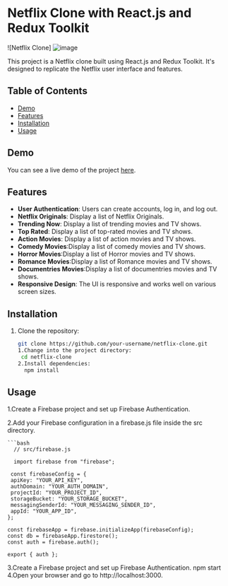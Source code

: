# Netflix Clone with React.js and Redux Toolkit
![Netflix Clone] ![image](https://github.com/Achalj14/Netflix-Clone/assets/93928078/2c46ce27-8dcf-4f38-8fd5-949f92d22712)

This project is a Netflix clone built using React.js and Redux Toolkit. It's designed to replicate the Netflix user interface and features.

## Table of Contents

- [Demo](#demo)
- [Features](#features)
- [Installation](#installation)
- [Usage](#usage)


## Demo

You can see a live demo of the project [here](https://netflix-b3513.web.app/profile).

## Features

- **User Authentication**: Users can create accounts, log in, and log out.
- **Netflix Originals**: Display a list of Netflix Originals.
- **Trending Now**: Display a list of trending movies and TV shows.
- **Top Rated**: Display a list of top-rated movies and TV shows.
- **Action Movies**: Display a list of action movies and TV shows.
- **Comedy Movies**:Display a list of comedy movies and TV shows.
- **Horror Movies**:Display a list of Horror movies and TV shows.
- **Romance Movies**:Display a list of Romance movies and TV shows.
- **Documentries Movies**:Display a list of documentries movies and TV shows.
- **Responsive Design**: The UI is responsive and works well on various screen sizes.

## Installation

1. Clone the repository:

   ```bash
   git clone https://github.com/your-username/netflix-clone.git
   1.Change into the project directory:
    cd netflix-clone
   2.Install dependencies:
     npm install
## Usage
1.Create a Firebase project and set up Firebase Authentication.

2.Add your Firebase configuration in a firebase.js file inside the src directory.

    ```bash
      // src/firebase.js

      import firebase from "firebase";

     const firebaseConfig = {
     apiKey: "YOUR_API_KEY",
     authDomain: "YOUR_AUTH_DOMAIN",
     projectId: "YOUR_PROJECT_ID",
     storageBucket: "YOUR_STORAGE_BUCKET",
     messagingSenderId: "YOUR_MESSAGING_SENDER_ID",
     appId: "YOUR_APP_ID",
    };

    const firebaseApp = firebase.initializeApp(firebaseConfig);
    const db = firebaseApp.firestore();
    const auth = firebase.auth();

    export { auth };
3.Create a Firebase project and set up Firebase Authentication.
    npm start
4.Open your browser and go to http://localhost:3000.

